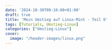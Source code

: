 ```yaml
---
date: '2024-10-30T09:10:00+01:00'
draft: true
title: 'Mein Umstieg auf Linux-Mint - Teil 0'
tags: [Tutorials, Umstieg-Linux]
categories: ["Umstieg-Linux"]
cover:
  image: "/header-images/linux.png"
---
```



